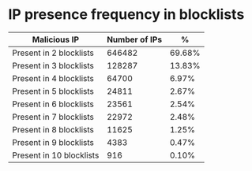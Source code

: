 # IP presence frequency in blocklists
| Malicious IP | Number of IPs | % |
|----|----|----|
| Present in 2 blocklists | 646482 | 69.68% |
| Present in 3 blocklists | 128287 | 13.83% |
| Present in 4 blocklists | 64700 | 6.97% |
| Present in 5 blocklists | 24811 | 2.67% |
| Present in 6 blocklists | 23561 | 2.54% |
| Present in 7 blocklists | 22972 | 2.48% |
| Present in 8 blocklists | 11625 | 1.25% |
| Present in 9 blocklists | 4383 | 0.47% |
| Present in 10 blocklists | 916 | 0.10% |
